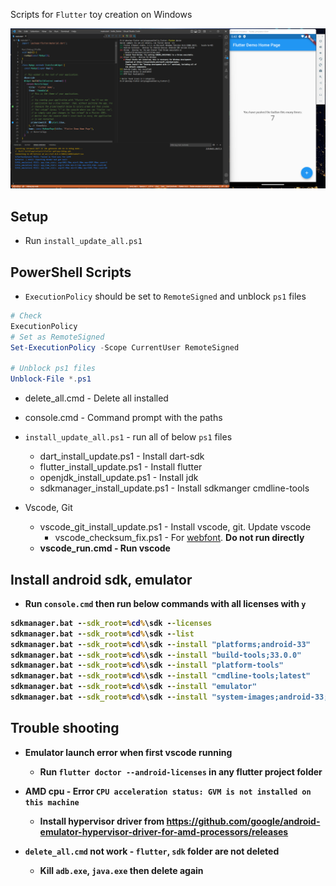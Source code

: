 Scripts for `Flutter` toy creation on Windows

<img src="image.png">


## Setup

* Run `install_update_all.ps1`


## PowerShell Scripts

* `ExecutionPolicy` should be set to `RemoteSigned` and unblock `ps1` files
```powershell
# Check
ExecutionPolicy
# Set as RemoteSigned
Set-ExecutionPolicy -Scope CurrentUser RemoteSigned

# Unblock ps1 files
Unblock-File *.ps1
```

* delete_all.cmd - Delete all installed
* console.cmd - Command prompt with the paths

* `install_update_all.ps1` - run all of below `ps1` files
    * dart_install_update.ps1 - Install dart-sdk
    * flutter_install_update.ps1 - Install flutter
    * openjdk_install_update.ps1 - Install jdk
    * sdkmanager_install_update.ps1 - Install sdkmanger cmdline-tools

* Vscode, Git
    * vscode_git_install_update.ps1 - Install vscode, git. Update vscode
        * vscode_checksum_fix.ps1 - For [webfont](https://github.com/Joungkyun/font-d2coding-ligature). <b>Do not run directly<b>
    * vscode_run.cmd - Run vscode


## Install android sdk, emulator

* Run `console.cmd` then run below commands with all licenses with `y`
```cmd
sdkmanager.bat --sdk_root=%cd%\sdk --licenses
sdkmanager.bat --sdk_root=%cd%\sdk --list
sdkmanager.bat --sdk_root=%cd%\sdk --install "platforms;android-33"
sdkmanager.bat --sdk_root=%cd%\sdk --install "build-tools;33.0.0"
sdkmanager.bat --sdk_root=%cd%\sdk --install "platform-tools"
sdkmanager.bat --sdk_root=%cd%\sdk --install "cmdline-tools;latest"
sdkmanager.bat --sdk_root=%cd%\sdk --install "emulator"
sdkmanager.bat --sdk_root=%cd%\sdk --install "system-images;android-33;google_apis_playstore;x86_64"
```


## Trouble shooting

* Emulator launch error when first vscode running
    * Run `flutter doctor --android-licenses` in any flutter project folder

* AMD cpu - Error `CPU acceleration status: GVM is not installed on this machine`
	* Install hypervisor driver from https://github.com/google/android-emulator-hypervisor-driver-for-amd-processors/releases

* `delete_all.cmd` not work - `flutter`, `sdk` folder are not deleted
	* Kill `adb.exe`, `java.exe` then delete again
